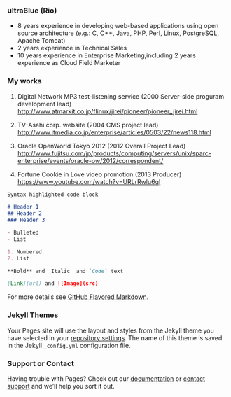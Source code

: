 ### ultra6lue (Rio)

- 8 years experience in developing web-based applications using open source architecture
  (e.g.: C, C++, Java, PHP, Perl, Linux, PostgreSQL, Apache Tomcat)
- 2 years experience in Technical Sales
- 10 years experience in Enterprise Marketing,including 2 years experience as Cloud Field Marketer

### My works

1. Digital Network MP3 test-listening service (2000 Server-side proguram development lead) 
http://www.atmarkit.co.jp/flinux/jirei/pioneer/pioneer_jirei.html

2. TV-Asahi corp. website (2004 CMS project lead)
http://www.itmedia.co.jp/enterprise/articles/0503/22/news118.html

3. Oracle OpenWorld Tokyo 2012 (2012 Overall Project Lead)
http://www.fujitsu.com/jp/products/computing/servers/unix/sparc-enterprise/events/oracle-ow/2012/correspondent/

4. Fortune Cookie in Love video promotion (2013 Producer)
https://www.youtube.com/watch?v=URLrRwlu6qI


```markdown
Syntax highlighted code block

# Header 1
## Header 2
### Header 3

- Bulleted
- List

1. Numbered
2. List

**Bold** and _Italic_ and `Code` text

[Link](url) and ![Image](src)
```

For more details see [GitHub Flavored Markdown](https://guides.github.com/features/mastering-markdown/).

### Jekyll Themes

Your Pages site will use the layout and styles from the Jekyll theme you have selected in your [repository settings](https://github.com/ultra6lue/ultra6lue.github.io/settings). The name of this theme is saved in the Jekyll `_config.yml` configuration file.

### Support or Contact

Having trouble with Pages? Check out our [documentation](https://help.github.com/categories/github-pages-basics/) or [contact support](https://github.com/contact) and we’ll help you sort it out.
